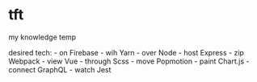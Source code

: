 # tft
my knowledge temp

desired tech: 
	- on Firebase
	- wih Yarn
	- over Node
	- host Express
	- zip Webpack
	- view Vue
	- through Scss
	- move Popmotion
	- paint Chart.js
	- connect GraphQL
	- watch Jest

